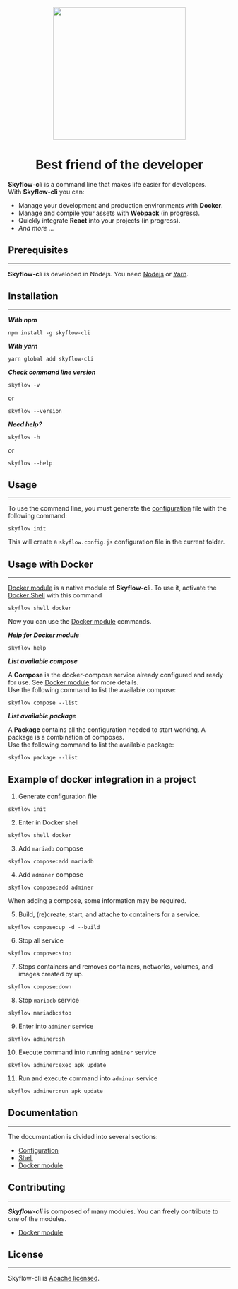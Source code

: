 <div align="center">
    <a href="https://skyflow.io/">
        <img width="300" src="resources/images/skyflow.png">
    </a>
</div>

<h1 align="center">Best friend of the developer</h1>

**Skyflow-cli** is a command line that makes life easier for developers.
<br />
With **Skyflow-cli** you can:

- Manage your development and production environments with **Docker**.
- Manage and compile your assets with **Webpack** (in progress).
- Quickly integrate **React** into your projects (in progress).
- _And more ..._

## Prerequisites

------------

**Skyflow-cli** is developed in Nodejs. You need [Nodejs](https://nodejs.org) or [Yarn](https://yarnpkg.com).


## Installation

------------

_**With npm**_

```
npm install -g skyflow-cli
```

_**With yarn**_

```
yarn global add skyflow-cli
```

_**Check command line version**_

```
skyflow -v
```

or 

```
skyflow --version
```

_**Need help?**_

```
skyflow -h
```

or 

```
skyflow --help
```

## Usage

------------

To use the command line, you must generate the [configuration](doc/CONFIG.md) file with the following command:

```
skyflow init
```

This will create a `skyflow.config.js` configuration file in the current folder.


## Usage with Docker

------------

[Docker module](doc/modules/DOCKER.md) is a native module of **Skyflow-cli**. To use it, activate the [Docker Shell](doc/SHELL.md) with this command

```
skyflow shell docker
```

Now you can use the [Docker module](doc/modules/DOCKER.md) commands.

_**Help for Docker module**_

```
skyflow help
```

_**List available compose**_

A **Compose** is the docker-compose service already configured and ready for use. 
See [Docker module](doc/modules/DOCKER.md) for more details.
<br/>
Use the following command to list the available compose:

```
skyflow compose --list
```

_**List available package**_

A **Package** contains all the configuration needed to start working. A package is a combination of composes.
<br/>
Use the following command to list the available package:

```
skyflow package --list
```

## Example of docker integration in a project

1. Generate configuration file
```
skyflow init
```

2. Enter in Docker shell
```
skyflow shell docker
```

3. Add `mariadb` compose
```
skyflow compose:add mariadb
```

4. Add `adminer` compose
```
skyflow compose:add adminer
```

When adding a compose, some information may be required.

5. Build, (re)create, start, and attache to containers for a service.
```
skyflow compose:up -d --build
```

6. Stop all service
```
skyflow compose:stop
```

7. Stops containers and removes containers, networks, volumes, and images created by up.
```
skyflow compose:down
```

8. Stop `mariadb` service

```
skyflow mariadb:stop
```

9. Enter into `adminer` service

```
skyflow adminer:sh
```

10. Execute command into running `adminer` service

```
skyflow adminer:exec apk update
```

11. Run and execute command into `adminer` service

```
skyflow adminer:run apk update
```


## Documentation

------------

The documentation is divided into several sections:

- [Configuration](doc/CONFIG.md)
- [Shell](doc/SHELL.md)
- [Docker module](doc/modules/DOCKER.md)


## Contributing

------------

_**Skyflow-cli**_ is composed of many modules. You can freely contribute to one of the modules.

- [Docker module](https://github.com/skyflow-io/skyflow-docker-module)


## License

------------

Skyflow-cli is [Apache licensed](LICENSE).